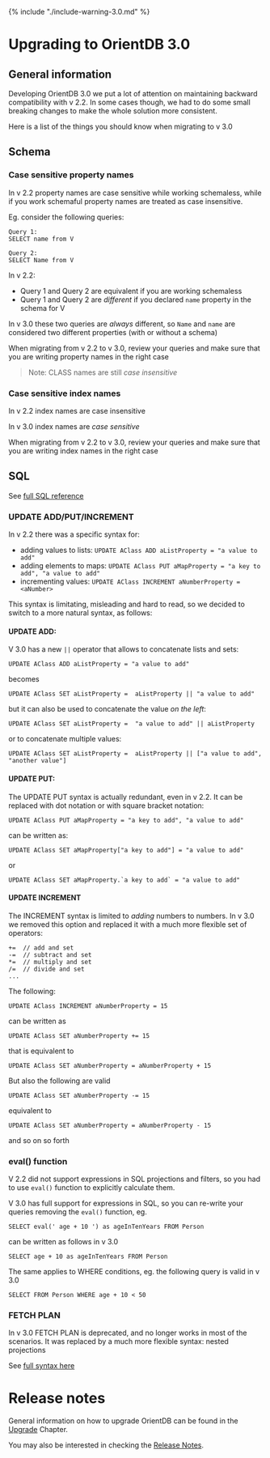
{% include "./include-warning-3.0.md" %}

# Upgrading to OrientDB 3.0

## General information

Developing OrientDB 3.0 we put a lot of attention on maintaining backward compatibility with v 2.2. In some cases though, we had to do some small breaking changes to make the whole solution more consistent. 

Here is a list of the things you should know when migrating to v 3.0

## Schema

### Case sensitive property names

In v 2.2 property names are case sensitive while working schemaless, while if you work schemaful property names are treated as case insensitive.

Eg. consider the following queries:

```
Query 1:
SELECT name from V

Query 2:
SELECT Name from V
```

In v 2.2:
- Query 1 and Query 2 are equivalent if you are working schemaless
- Query 1 and Query 2 are *different* if you declared `name` property in the schema for V


In v 3.0 these two queries are *always* different, so `Name` and `name` are considered two different properties (with or without a schema)

When migrating from v 2.2 to v 3.0, review your queries and make sure that you are writing property names in the right case

> Note: CLASS names are still *case insensitive*

### Case sensitive index names

In v 2.2 index names are case insensitive

In v 3.0 index names are *case sensitive*

When migrating from v 2.2 to v 3.0, review your queries and make sure that you are writing index names in the right case

## SQL

See [full SQL reference](../../sql/SQL-Syntax.html)

### UPDATE ADD/PUT/INCREMENT

In v 2.2 there was a specific syntax for:
- adding values to lists: `UPDATE AClass ADD aListProperty = "a value to add"`
- adding elements to maps: `UPDATE AClass PUT aMapProperty = "a key to add", "a value to add"`
- incrementing values: `UPDATE AClass INCREMENT aNumberProperty = <aNumber>`

This syntax is limitating, misleading and hard to read, so we decided to switch to a more natural syntax, as follows:

#### UPDATE ADD:

V 3.0 has a new `||` operator that allows to concatenate lists and sets:

```
UPDATE AClass ADD aListProperty = "a value to add"
```
becomes
```
UPDATE AClass SET aListProperty =  aListProperty || "a value to add"
```
but it can also be used to concatenate the value *on the left*:
```
UPDATE AClass SET aListProperty =  "a value to add" || aListProperty
```
or to concatenate multiple values:
```
UPDATE AClass SET aListProperty =  aListProperty || ["a value to add", "another value"]
```

#### UPDATE PUT:

The UPDATE PUT syntax is actually redundant, even in v 2.2. It can be replaced with dot notation or with square bracket notation:

```
UPDATE AClass PUT aMapProperty = "a key to add", "a value to add"
```
can be written as:
```
UPDATE AClass SET aMapProperty["a key to add"] = "a value to add"
```
or
```
UPDATE AClass SET aMapProperty.`a key to add` = "a value to add"
```

#### UPDATE INCREMENT

The INCREMENT syntax is limited to *adding* numbers to numbers. In v 3.0 we removed this option and replaced it with a much more flexible set of operators:

```
+=  // add and set
-=  // subtract and set
*=  // multiply and set
/=  // divide and set
...
```

The following:

```
UPDATE AClass INCREMENT aNumberProperty = 15
```
can be written as
```
UPDATE AClass SET aNumberProperty += 15
```
that is equivalent to
```
UPDATE AClass SET aNumberProperty = aNumberProperty + 15
```


But also the following are valid
```
UPDATE AClass SET aNumberProperty -= 15 
```
equivalent to
```
UPDATE AClass SET aNumberProperty = aNumberProperty - 15 
```
and so on so forth

### eval() function

V 2.2 did not support expressions in SQL projections and filters, so you had to use `eval()` function to explicitly calculate them.

V 3.0 has full support for expressions in SQL, so you can re-write your queries removing the `eval()` function, eg.

```
SELECT eval(' age + 10 ') as ageInTenYears FROM Person
```
can be written as follows in v 3.0
```
SELECT age + 10 as ageInTenYears FROM Person
```

The same applies to WHERE conditions, eg. the following query is valid in v 3.0

```
SELECT FROM Person WHERE age + 10 < 50
```

### FETCH PLAN

In v 3.0 FETCH PLAN is deprecated, and no longer works in most of the scenarios.
It was replaced by a much more flexible syntax: nested projections

See [full syntax here](../../sql/SQL-Projections.html#nested-projections)


# Release notes

General information on how to upgrade OrientDB can be found in the [Upgrade](../Upgrade.md) Chapter.

You may also be interested in checking the [Release Notes](../Release-Notes.md).
